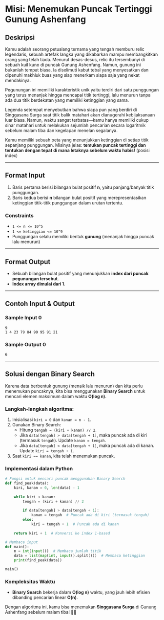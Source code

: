 # **Misi: Menemukan Puncak Tertinggi Gunung Ashenfang**

## **Deskripsi**

Kamu adalah seorang petualang ternama yang tengah memburu relic legendaris, sebuah artefak langka yang dikabarkan mampu membangkitkan orang yang telah tiada. Menurut desas-desus, relic itu tersembunyi di sebuah kuil kuno di puncak Gunung Ashenfang. Namun, gunung ini bukanlah tempat biasa. Ia diselimuti kabut tebal yang menyesatkan dan dipenuhi makhluk buas yang siap menerkam siapa saja yang nekat mendakinya.

Pegunungan ini memiliki karakteristik unik yaitu terdiri dari satu punggungan yang terus menanjak hingga mencapai titik tertinggi, lalu menurun tanpa ada dua titik berdekatan yang memiliki ketinggian yang sama.

Legenda setempat menyebutkan bahwa siapa pun yang berdiri di Singgasana Surga saat titik balik matahari akan dianugerahi kebijaksanaan luar biasa. Namun, waktu sangat terbatas—kamu hanya memiliki cukup sinar matahari untuk melakukan sejumlah pencarian secara logaritmik sebelum malam tiba dan kegelapan menelan segalanya.

Kamu memiliki sebuah peta yang menunjukkan ketinggian di setiap titik sepanjang punggungan. Misinya jelas: **temukan puncak tertinggi dan tentukan dengan tepat di mana letaknya sebelum waktu habis!** (posisi index)

---

## **Format Input**

1. Baris pertama berisi bilangan bulat positif **n**, yaitu panjang/banyak titik punggungan.
2. Baris kedua berisi **n** bilangan bulat positif yang merepresentasikan ketinggian titik-titik punggungan dalam urutan tertentu.

### **Constraints**
- `1 <= n <= 10^5`
- `1 <= ketinggian <= 10^9`
- Punggungan selalu memiliki bentuk **gunung** (menanjak hingga puncak lalu menurun)

---

## **Format Output**

- Sebuah bilangan bulat positif yang menunjukkan **index dari puncak pegunungan tersebut**.
- **Index array dimulai dari 1**.

---

## **Contoh Input & Output**

### **Sample Input 0**
```
9
1 4 23 79 84 99 95 91 21
```

### **Sample Output 0**
```
6
```

---

## **Solusi dengan Binary Search**

Karena data berbentuk gunung (menaik lalu menurun) dan kita perlu menemukan puncaknya, kita bisa menggunakan **Binary Search** untuk mencari elemen maksimum dalam waktu **O(log n)**.

### **Langkah-langkah algoritma:**
1. Inisialisasi `kiri = 0` dan `kanan = n - 1`.
2. Gunakan Binary Search:
   - Hitung `tengah = (kiri + kanan) // 2`.
   - Jika `data[tengah] > data[tengah + 1]`, maka puncak ada di kiri (termasuk `tengah`). Update `kanan = tengah`.
   - Jika `data[tengah] < data[tengah + 1]`, maka puncak ada di kanan. Update `kiri = tengah + 1`.
3. Saat `kiri == kanan`, kita telah menemukan puncak.

### **Implementasi dalam Python**
```python
# Fungsi untuk mencari puncak menggunakan Binary Search
def find_peak(data):
    kiri, kanan = 0, len(data) - 1
    
    while kiri < kanan:
        tengah = (kiri + kanan) // 2
        
        if data[tengah] > data[tengah + 1]:
            kanan = tengah  # Puncak ada di kiri (termasuk tengah)
        else:
            kiri = tengah + 1  # Puncak ada di kanan
    
    return kiri + 1  # Konversi ke index 1-based

# Membaca input
def main():
    n = int(input())  # Membaca jumlah titik
    data = list(map(int, input().split()))  # Membaca ketinggian
    print(find_peak(data))

main()
```

### **Kompleksitas Waktu**
- **Binary Search** bekerja dalam **O(log n)** waktu, yang jauh lebih efisien dibanding pencarian linear **O(n)**.

Dengan algoritma ini, kamu bisa menemukan **Singgasana Surga** di Gunung Ashenfang sebelum malam tiba! 🌄🔥

